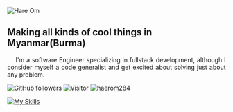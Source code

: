 
![Hare Om](https://github.com/hareom284/hareom284/assets/64596861/14c151f9-da5d-47f0-952b-15a353a5c6ee)


## Making all kinds of cool things in Myanmar(Burma)



<p align="justify">
  &nbsp;&nbsp;&nbsp;    I'm a software Engineer specializing in fullstack development, although I consider myself a code generalist and get excited about solving just about any problem.
</p>

![GitHub followers](https://img.shields.io/github/followers/hareom284?style=social) ![Visitor](https://visitor-badge.laobi.icu/badge?page_id=hareom284.repoName) <img src="https://komarev.com/ghpvc/?username=hareom284" alt="haerom284" />

[![My Skills](https://skillicons.dev/icons?i=js,vue,react,laravel,php,mysql,firebase)](https://twitter.com/hareom284)

<br>
